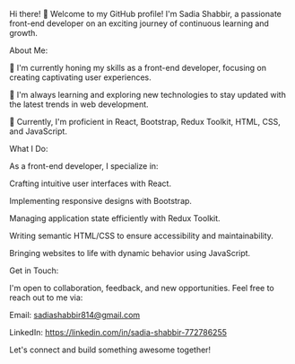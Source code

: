 Hi there! 👋
Welcome to my GitHub profile! I'm Sadia Shabbir, a passionate front-end developer on an exciting journey of continuous learning and growth.


About Me:

🔭 I'm currently honing my skills as a front-end developer, focusing on creating captivating user experiences.

🌱 I'm always learning and exploring new technologies to stay updated with the latest trends in web development.

💼 Currently, I'm proficient in React, Bootstrap, Redux Toolkit, HTML, CSS, and JavaScript.

What I Do:

As a front-end developer, I specialize in:

Crafting intuitive user interfaces with React.

Implementing responsive designs with Bootstrap.

Managing application state efficiently with Redux Toolkit.

Writing semantic HTML/CSS to ensure accessibility and maintainability.

Bringing websites to life with dynamic behavior using JavaScript.

Get in Touch:

I'm open to collaboration, feedback, and new opportunities. Feel free to reach out to me via:

Email: sadiashabbir814@gmail.com

LinkedIn: https://linkedin.com/in/sadia-shabbir-772786255

Let's connect and build something awesome together!
